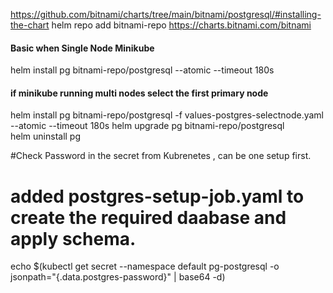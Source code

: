 https://github.com/bitnami/charts/tree/main/bitnami/postgresql/#installing-the-chart
helm repo add bitnami-repo https://charts.bitnami.com/bitnami 


#### Basic when Single Node Minikube
helm install pg bitnami-repo/postgresql --atomic --timeout 180s 

####  if minikube running multi nodes select the first primary node 
helm install pg bitnami-repo/postgresql -f values-postgres-selectnode.yaml --atomic --timeout 180s 
helm upgrade pg bitnami-repo/postgresql  
helm uninstall pg


#Check Password in the secret from Kubrenetes , can be one setup first.
# added postgres-setup-job.yaml to create the required daabase and apply schema.
echo $(kubectl get secret --namespace default pg-postgresql -o jsonpath="{.data.postgres-password}" | base64 -d)
